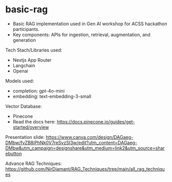 # basic-rag
- Basic RAG implementation used in Gen AI workshop for ACSS hackathon participants.
- Key components: APIs for ingestion, retrieval, augmentation, and generation

Tech Stach/Libraries used:
- Nextjs App Router
- Langchain
- Openai

Models used:
- completion: gpt-4o-mini
- embedding: text-embedding-3-small

Vector Database: 
- Pinecone
- Read the docs here: https://docs.pinecone.io/guides/get-started/overview

Presentation slide: https://www.canva.com/design/DAGaeg-DMbw/fvZB8iPhNk0V7reSvzSI3w/edit?utm_content=DAGaeg-DMbw&utm_campaign=designshare&utm_medium=link2&utm_source=sharebutton

Advance RAG Techniques: https://github.com/NirDiamant/RAG_Techniques/tree/main/all_rag_techniques
